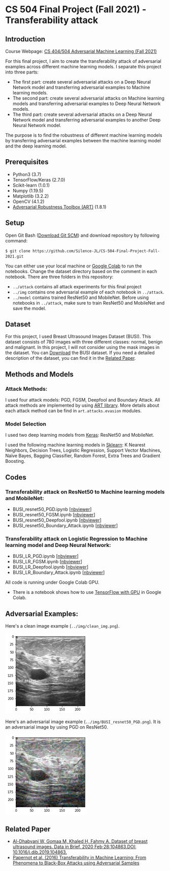 # CS 504 Final Project (Fall 2021) - Transferability attack
## Introduction
Course Webpage: [CS 404/504 Adversarial Machine Learning (Fall 2021)](https://www.webpages.uidaho.edu/vakanski/CS_504.html)

For this final project, I aim to create the transferability attack of adversarial examples across different machine learning models. I separate this project into three parts: 
- The first part: create several adversarial attacks on a Deep Neural Network model and transferring adversarial examples to Machine learning models.
- The second part: create several adversarial attacks on Machine learning models and transferring adversarial examples to Deep Neural Network models.
- The third part: create several adversarial attacks on a Deep Neural Network model and transferring adversarial examples to another Deep Neural Network model.

The purpose is to find the robustness of different machine learning models by transferring adversarial examples between the machine learning model and the deep learning model.
## Prerequisites
- Python3 (3.7)
- TensorFlow/Keras (2.7.0)
- Scikit-learn (1.0.1)
- Numpy (1.19.5)
- Matplotlib (3.2.2)
- OpenCV (4.1.2)
- [Adversarial Robustness Toolbox (ART)](https://github.com/Trusted-AI/adversarial-robustness-toolbox) (1.8.1)
## Setup
Open Git Bash ([Download Git SCM](https://git-scm.com/downloads)) and download repository by following command:

`$ git clone https://github.com/Silence-JL/CS-504-Final-Project-Fall-2021.git`

You can either use your local machine or [Google Colab](https://colab.research.google.com/?utm_source=scs-index) to run the notebooks. Change the dataset directory based on the comment in each notebook.
There are three folders in this repository:
- `../attack` contains all attack experiments for this final project
- `../img` contains one adversarial example of each notebook in  `../attack`.
- `../model` contains trained ResNet50 and MobileNet. Before using notebooks in `../attack`, make sure to train ResNet50 and MobileNet and save the model.

## Dataset
For this project, I used Breast Ultrasound Images Dataset (BUSI). This dataset consists of 780 images with three different classes: normal, benign and malignant. In this project, I will not consider using the mask images in the dataset. You can [Download](https://scholar.cu.edu.eg/?q=afahmy/pages/dataset) the BUSI dataset. If you need a detailed description of the dataset, you can find it in the [Related Paper](https://github.com/Silence-JL/CS-504-Final-Project-Fall-2021#related-paper).

## Methods and Models
### Attack Methods:
I used four attack models: PGD, FGSM, Deepfool and Boundary Attack. All attack methods are implemented by using [ART library](https://adversarial-robustness-toolbox.readthedocs.io/en/latest/). More details about each attack method can be find in `art.attacks.evasion` modules.
### Model Selection
I used two deep learning models from [Keras](https://keras.io/api/applications/): ResNet50 and MobileNet.

I used the following machine learning models in [Sklearn](https://scikit-learn.org/stable/): K Nearest Neighbors, Decision Trees, Logistic Regression, Support Vector Machines, Naïve Bayes, Bagging Classifier, Random Forest, Extra Trees and Gradient Boosting.
## Codes
### Transferability attack on ResNet50 to Machine learning models and MobileNet:
- BUSI_resnet50_PGD.ipynb [[nbviewer](https://nbviewer.org/github/Silence-JL/CS-504-Final-Project-Fall-2021/blob/main/attack/BUSI_resnet50_PGD.ipynb)]
- BUSI_resnet50_FGSM.ipynb [[nbviewer](https://nbviewer.org/github/Silence-JL/CS-504-Final-Project-Fall-2021/blob/main/attack/BUSI_resnet50_FGSM.ipynb)]
- BUSI_resnet50_Deepfool.ipynb [[nbviewer](https://nbviewer.org/github/Silence-JL/CS-504-Final-Project-Fall-2021/blob/main/attack/BUSI_resnet50_Deepfool.ipynb)]
- BUSI_resnet50_Boundary_Attack.ipynb [[nbviewer](https://nbviewer.org/github/Silence-JL/CS-504-Final-Project-Fall-2021/blob/main/attack/BUSI_resnet50_Boundary_Attack.ipynb)]
### Transferability attack on Logistic Regression to Machine learning model and Deep Neural Network:
- BUSI_LR_PGD.ipynb [[nbviewer](https://nbviewer.org/github/Silence-JL/CS-504-Final-Project-Fall-2021/blob/main/attack/BUSI_LR_PGD.ipynb)]
- BUSI_LR_FGSM.ipynb [[nbviewer](https://nbviewer.org/github/Silence-JL/CS-504-Final-Project-Fall-2021/blob/main/attack/BUSI_LR_FGSM.ipynb)]
- BUSI_LR_Deepfool.ipynb [[nbviewer](https://nbviewer.org/github/Silence-JL/CS-504-Final-Project-Fall-2021/blob/main/attack/BUSI_LR_Deepfool.ipynb)]
- BUSI_LR_Boundary_Attack.ipynb [[nbviewer](https://nbviewer.org/github/Silence-JL/CS-504-Final-Project-Fall-2021/blob/main/attack/BUSI_LR_Boundary_Attack.ipynb)]

All code is running under Google Colab GPU.
- There is a notebook shows how to use [TensorFlow with GPU](https://colab.research.google.com/notebooks/gpu.ipynb) in Google Colab.

## Adversarial Examples:

Here's a clean image example (`../img/clean_img.png`).

![clean img](./img/clean_img.png)

Here's an adversarial image example (`../img/BUSI_resnet50_PGD.png`). It is an adversarial image by using PGD on ResNet50.

![clean img](./img/BUSI_resnet50_PGD.png)

## Related Paper

- [Al-Dhabyani W, Gomaa M, Khaled H, Fahmy A. Dataset of breast ultrasound images. Data in Brief. 2020 Feb;28:104863.DOI: 10.1016/j.dib.2019.104863.](https://www.sciencedirect.com/science/article/pii/S2352340919312181)
- [Papernot et al. (2016) Transferability in Machine Learning: From Phenomena to Black-Box Attacks using Adversarial Samples](https://arxiv.org/abs/1605.07277)
